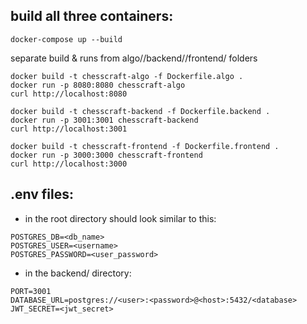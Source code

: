 ## build all three containers:

```
docker-compose up --build
```

separate build & runs from algo//backend//frontend/ folders

```
docker build -t chesscraft-algo -f Dockerfile.algo .
docker run -p 8080:8080 chesscraft-algo
curl http://localhost:8080

docker build -t chesscraft-backend -f Dockerfile.backend .
docker run -p 3001:3001 chesscraft-backend
curl http://localhost:3001

docker build -t chesscraft-frontend -f Dockerfile.frontend .
docker run -p 3000:3000 chesscraft-frontend
curl http://localhost:3000

```

## .env files:

- in the root directory should look similar to this:

```
POSTGRES_DB=<db_name>
POSTGRES_USER=<username>
POSTGRES_PASSWORD=<user_password>
```

- in the backend/ directory:

```
PORT=3001
DATABASE_URL=postgres://<user>:<password>@<host>:5432/<database>
JWT_SECRET=<jwt_secret>
```
